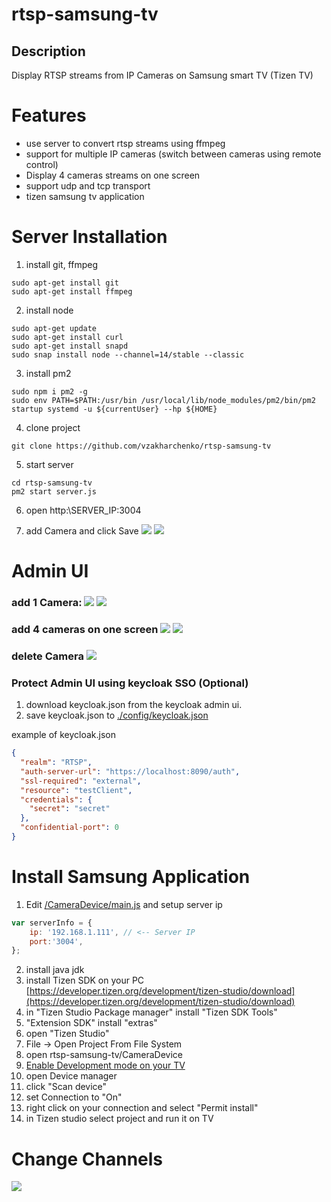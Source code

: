 # rtsp-samsung-tv

## Description
Display  RTSP streams from IP Cameras on Samsung smart TV (Tizen TV)

# Features
 - use server to convert rtsp streams using ffmpeg
 - support for multiple IP cameras (switch between cameras using remote control)
 - Display 4 cameras streams on one screen
 - support udp and tcp transport
 - tizen samsung tv application

# Server Installation
1. install git, ffmpeg
```
sudo apt-get install git
sudo apt-get install ffmpeg
```
2. install node
```
sudo apt-get update
sudo apt-get install curl
sudo apt-get install snapd
sudo snap install node --channel=14/stable --classic
```
3. install pm2
```
sudo npm i pm2 -g
sudo env PATH=$PATH:/usr/bin /usr/local/lib/node_modules/pm2/bin/pm2 startup systemd -u ${currentUser} --hp ${HOME}
```
4. clone project
```
git clone https://github.com/vzakharchenko/rtsp-samsung-tv
```

5. start server
```
cd rtsp-samsung-tv
pm2 start server.js
```
6. open http:\\SERVER_IP:3004

7. add  Camera and click Save ![](img/addnewCamera.png) ![](img/addedNewDevice.png)


# Admin UI

### add 1 Camera: ![](img/addnewCamera.png) ![](img/addedNewDevice.png)
### add 4 cameras on one screen ![](img/add4Cameras.png) ![](img/added4Cameras.png)
### delete Camera ![](img/deleteCamera.png)

### Protect Admin UI using keycloak SSO (Optional)
1. download keycloak.json from the keycloak admin ui.
2. save keycloak.json to [./config/keycloak.json](/config)

example of keycloak.json
```json
{
  "realm": "RTSP",
  "auth-server-url": "https://localhost:8090/auth",
  "ssl-required": "external",
  "resource": "testClient",
  "credentials": {
    "secret": "secret"
  },
  "confidential-port": 0
}
```

# Install Samsung Application

1. Edit [/CameraDevice/main.js](/CameraDevice/main.js) and setup server ip
```js
var serverInfo = {
    ip: '192.168.1.111', // <-- Server IP
    port:'3004',
};
```
2. install java jdk
3. install Tizen SDK on your PC [https://developer.tizen.org/development/tizen-studio/download](https://developer.tizen.org/development/tizen-studio/download)
4. in "Tizen Studio Package manager" install  "Tizen SDK Tools"
5. "Extension SDK" install "extras"
6. open "Tizen Studio"
7. File -> Open Project From File System
8. open rtsp-samsung-tv/CameraDevice
9. [Enable Development mode on your TV](https://developer.samsung.com/smarttv/develop/getting-started/using-sdk/tv-device.html)
10. open Device manager
11. click "Scan device"
12. set Connection to "On"
13. right click on your connection and select "Permit install"
14. in Tizen studio select project and run it on TV

# Change Channels

![](/img/nextprev.png)

